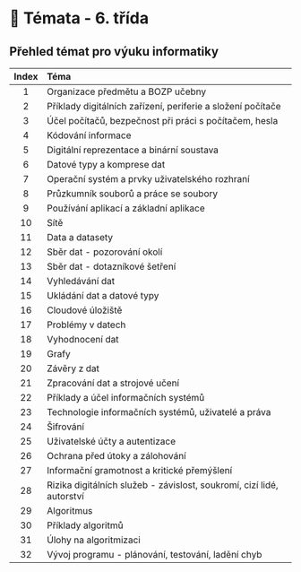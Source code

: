 # 📝 Témata - 6. třída

## Přehled témat pro výuku informatiky

| Index | Téma                                                                  |
| :---: | :-------------------------------------------------------------------- |
|   1   | Organizace předmětu a BOZP učebny                                     |
|   2   | Příklady digitálních zařízení, periferie a složení počítače           |
|   3   | Účel počítačů, bezpečnost při práci s počítačem, hesla                |
|   4   | Kódování informace                                                    |
|   5   | Digitální reprezentace a binární soustava                             |
|   6   | Datové typy a komprese dat                                            |
|   7   | Operační systém a prvky uživatelského rozhraní                        |
|   8   | Průzkumník souborů a práce se soubory                                 |
|   9   | Používání aplikací a základní aplikace                                |
|  10   | Sítě                                                                  |
|  11   | Data a datasety                                                       |
|  12   | Sběr dat - pozorování okolí                                           |
|  13   | Sběr dat - dotazníkové šetření                                        |
|  14   | Vyhledávání dat                                                       |
|  15   | Ukládání dat a datové typy                                            |
|  16   | Cloudové úložiště                                                     |
|  17   | Problémy v datech                                                     |
|  18   | Vyhodnocení dat                                                       |
|  19   | Grafy                                                                 |
|  20   | Závěry z dat                                                          |
|  21   | Zpracování dat a strojové učení                                       |
|  22   | Příklady a účel informačních systémů                                  |
|  23   | Technologie informačních systémů, uživatelé a práva                   |
|  24   | Šifrování                                                             |
|  25   | Uživatelské účty a autentizace                                        |
|  26   | Ochrana před útoky a zálohování                                       |
|  27   | Informační gramotnost a kritické přemýšlení                           |
|  28   | Rizika digitálních služeb - závislost, soukromí, cizí lidé, autorství |
|  29   | Algoritmus                                                            |
|  30   | Příklady algoritmů                                                    |
|  31   | Úlohy na algoritmizaci                                                |
|  32   | Vývoj programu - plánování, testování, ladění chyb                    |
